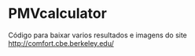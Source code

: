 # PMVcalculator
Código para baixar varios resultados e imagens do site http://comfort.cbe.berkeley.edu/
